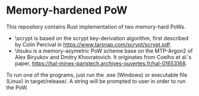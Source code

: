 # Memory-hardened PoW

This repository contains Rust implementation of two memory-hard PoWs.  
- \scrypt is based on the scrypt key-derivation algorithm, first described by Colin Percival in https://www.tarsnap.com/scrypt/scrypt.pdf.  
- \itsuku is a memory-asymetric PoW scheme base on the MTP-Argon2 of Alex Biryukov and Dmitry Khovratovich. It originates from Coelho et al.'s paper, https://hal-mines-paristech.archives-ouvertes.fr/hal-01653168.  
  
To run one of the programs, just run the .exe (Windows) or executable file (Linux) in target/release/. A string will be prompted to user in order to run the PoW.
